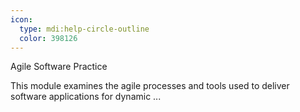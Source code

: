```yaml
---
icon:
  type: mdi:help-circle-outline
  color: 398126
---
```


Agile Software Practice

This module examines the agile processes and tools used to deliver software applications for dynamic ... 
